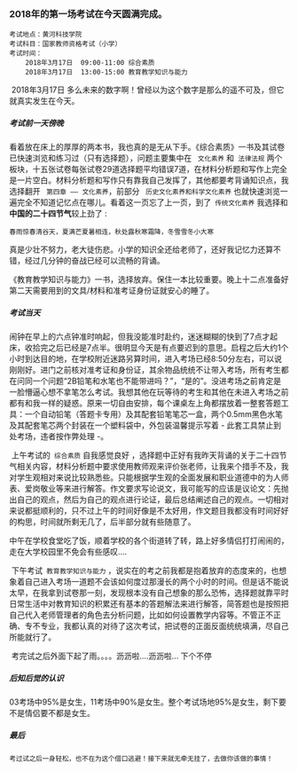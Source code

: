 ### 2018年的第一场考试在今天圆满完成。

```
考试地点：黄河科技学院
考试科目：国家教师资格考试（小学）
考试时间：
	2018年3月17日 	09:00-11:00 综合素质 		   
	2018年3月17日  13:00-15:00 教育教学知识与能力  
```

​	2018年3月17日 多么未来的数字啊！曾经以为这个数字是那么的遥不可及，但它就真实发生在今天。

##### 考试前一天傍晚

​	看着放在床上的厚厚的两本书，我也真的是无从下手。《综合素质》一书及其试卷已快速浏览和练习过（只有选择题），问题主要集中在 ` 文化素养` 和` 法律法规` 两个板块，十五张试卷每张试卷29道选择题平均错误7道，在材料分析题和写作上完全是一片空白。材料分析题和写作只有靠我自己发挥了，其他都要考背诵知识点，我选择翻开 `` 第四章 —— 文化素养``，前部分 ` 历史文化素养和科学文化素养` 也就快速浏览一遍完全不知道记忆点在哪儿。看着这一页忘了上一页，到了` 传统文化素养` 我选择和**中国的二十四节气**较上劲了 :

```
春雨惊春清谷天，夏满芒夏暑相连，秋处露秋寒霜降，冬雪雪冬小大寒
```

 真是少壮不努力，老大徒伤悲。小学的知识全还给老师了，还好我记忆力还算不错，经过几分钟的奋战已经可以流畅的背诵。

​	《教育教学知识与能力》一书，选择放弃。保住一本比较重要。晚上十二点准备好第二天需要用到的文具/材料和准考证身份证就安心的睡了。

##### 考试当天

​	闹钟在早上的六点钟准时响起，但我没能准时赴约，迷迷糊糊的快到了7点才起床，收拾完之后已经是7点半。很明显今天是有点要迟到的意思。启程之后大约1个小时到达目的地，在学校附近迷路另算时间，进入考场已经8:50分左右，可以说刚刚好。进门之前核对准考证和身份证，其余物品统统不让带入考场，所有考生都在问同一个问题“2B铅笔和水笔也不能带进吗？”，“是的”。没进考场之前肯定是一脸懵逼心想不拿笔怎么考试。我想其他在玩等待的考生和其他在未进入考场之前都有和我一样的疑惑。原来一切自由安排，每个课桌左上角都摆放着一整套答题工具：一个自动铅笔（答题卡专用）及其配套铅笔笔芯一盒，两个0.5mm黑色水笔及其配套笔芯两个封装在一个塑料袋中，外包装温馨提示写着 - 此套工具禁止到处考场，违者按作弊处理 -。

​	上午考试的` 综合素质` 自我感觉良好 ，选择题中正好有我昨天背诵的关于二十四节气相关内容，材料分析题中要求使用教师观来评价张老师，让我来个措手不及，我对学生观相对来说比较熟悉些。只能根据学生观的全面发展和职业道德中的为人师表、爱岗敬业等来进行解答。作文要求写论说文，我可能写的应该是议论文：先抛出自己的观点，然后为自己的观点进行论证，最后总结阐述自己的观点。一切相对来说都挺顺利的，只不过上午的时间好像是不太好用，作文题目我都没有时间好好的构思，时间就所剩无几了，后半部分就有些随意了。

​	中午在学校食堂吃了饭，顺着学校的各个街道转了转，路上好多情侣打打闹闹的，走在大学校园里不免会有些感叹....

​	下午考试` 教育教学知识与能力` ，说实在的考之前我都是抱着放弃的态度来的，也想象着自己进入考场一道题不会该如何度过那漫长的两个小时的时间。但是话不能说太早，在我拿到试卷那一刻，发现根本没有自己想象的那么恐怖，选择题就靠平时日常生活中对教育知识的积累还有基本的答题解法来进行解答，简答题也是按照把自己代入老师管理者的角色去分析问题，比如如何设置教学内容等。不管正不正确、专不专业，我都认真的对待了这次考试，把试卷的正面反面统统填满，尽自己所能就行了。

​	考完试之后外面下起了雨。。。。沥沥啦....沥沥啦... 下个不停

##### 后知后觉的认识

​	03考场中95%是女生，11考场中90%是女生。整个考试场地95%是女生，剩下要不是情侣要不都是女生。

##### 最后 

```
考过试之后一身轻松，也不在为这个借口逃避！接下来就无牵无挂了，去做你该做的事情！
```